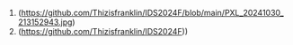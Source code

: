 1. (https://github.com/Thizisfranklin/IDS2024F/blob/main/PXL_20241030_213152943.jpg)
2. (https://github.com/Thizisfranklin/IDS2024F))
